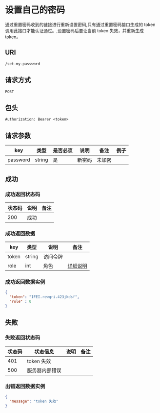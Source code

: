 # 设置自己的密码

通过重置密码收到的链接进行重新设置密码,只有通过重置密码接口生成的 token 调用此接口才能认证通过。,设置密码后要让当前 token 失效，并重新生成 token。

## URI

```
/set-my-password
```

## 请求方式

```
POST
```

## 包头

```
Authorization: Bearer <token>
```

## 请求参数

| key | 类型 | 是否必须 | 说明 | 备注 | 例子 |
| --- | --- | --- | --- | --- | --- |
| password | string | 是 | 新密码 | 未加密 |  |

## 成功

### 成功返回状态码

| 状态码 | 说明 | 备注 |
| --- | --- | --- |
| 200 | 成功 |  |

### 成功返回数据

| key | 类型 | 说明 | 备注 |
| --- | --- | --- | --- |
| token | string | 访问令牌 |  |
| role | int | 角色 | [详细说明](../../table/user.md#role) |

### 成功返回数据实例

```json
{
  "token": "IFEI.rewqri.423jkdsf",
  "role" : 0
}
```

## 失败

### 失败返回状态码

| 状态码 | 状态信息 | 说明 | 备注 |
| --- | --- | --- | --- |
| 401 | token 失效 |  |  |
| 500 | 服务器内部错误 |  |  |

### 出错返回数据实例

```json
{
  "message": "token 失效"
}
```
